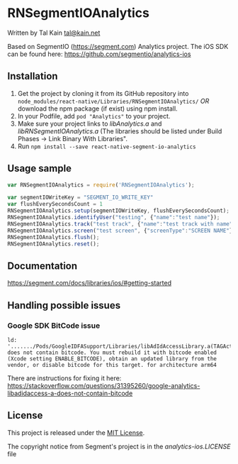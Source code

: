 # RNSegmentIOAnalytics

Written by Tal Kain <tal@kain.net>

Based on SegmentIO (https://segment.com) Analytics project. 
The iOS SDK can be found here: https://github.com/segmentio/analytics-ios

## Installation
1. Get the project by cloning it from its GitHub repository into `node_modules/react-native/Libraries/RNSegmentIOAnalytics/` *OR* download the npm package (if exist) using npm install.
2. In your Podfile, add `pod "Analytics"` to your project.
3. Make sure your project links to *libAnalytics.a* and *libRNSegmentIOAnalytics.a* (The libraries should be listed under Build Phases -> Link Binary With Libraries".
4. Run `npm install --save react-native-segment-io-analytics`

## Usage sample
```javascript
var RNSegmentIOAnalytics = require('RNSegmentIOAnalytics');

var segmentIOWriteKey = "SEGMENT_IO_WRITE_KEY"
var flushEverySecondsCount = 1
RNSegmentIOAnalytics.setup(segmentIOWriteKey, flushEverySecondsCount);
RNSegmentIOAnalytics.identifyUser("testing", {"name":"test name"});
RNSegmentIOAnalytics.track("test track", {"name":"test track with name"});
RNSegmentIOAnalytics.screen("test screen", {"screenType":"SCREEN NAME"});
RNSegmentIOAnalytics.flush();
RNSegmentIOAnalytics.reset();
```

## Documentation
https://segment.com/docs/libraries/ios/#getting-started

## Handling possible issues
### Google SDK BitCode issue
```
ld: '......./Pods/GoogleIDFASupport/Libraries/libAdIdAccessLibrary.a(TAGActualAdIdAccess.o)' does not contain bitcode. You must rebuild it with bitcode enabled (Xcode setting ENABLE_BITCODE), obtain an updated library from the vendor, or disable bitcode for this target. for architecture arm64
```
There are instructions for fixing it here: https://stackoverflow.com/questions/31395260/google-analytics-libadidaccess-a-does-not-contain-bitcode

## License

This project is released under the [MIT License](http://www.opensource.org/licenses/MIT).

The copyright notice from Segment's project is in the *analytics-ios.LICENSE* file


